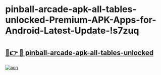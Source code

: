 # pinball-arcade-apk-all-tables-unlocked-Premium-APK-Apps-for-Android-Latest-Update-!s7zuq

# <h2><a href="https://b5x59t.esa.edu.pl?title=pinball-arcade-apk-all-tables-unlocked&ref=s7zuq">🔗👉 🔴 pinball-arcade-apk-all-tables-unlocked</a></h2>

[![acn](https://github.com/user-attachments/assets/0f9c940e-d8b0-45ae-aac7-cd30a18b3e1c)](https://b5x59t.esa.edu.pl?title=pinball-arcade-apk-all-tables-unlocked&ref=s7zuq)

